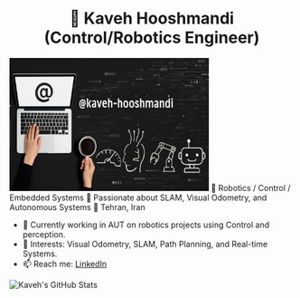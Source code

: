 <h1 align="center">👋 Kaveh Hooshmandi (Control/Robotics Engineer)</h1>
<img src="ChatGPT Image Apr 25, 2025, 04_40_10 PM.png" width="70%" />
🔧 Robotics / Control / Embedded Systems  
🚀 Passionate about SLAM, Visual Odometry, and Autonomous Systems  
📍 Tehran, Iran  

- 🔭 Currently working in AUT on robotics projects using Control and perception.
- 🎯 Interests: Visual Odometry, SLAM, Path Planning, and Real-time Systems.
- 📫 Reach me: [LinkedIn](https://www.linkedin.com/in/kaveh-hooshmandi)

![Kaveh's GitHub Stats](https://github-readme-stats.vercel.app/api?username=kaveh-hooshmandi&show_icons=true&theme=default)
